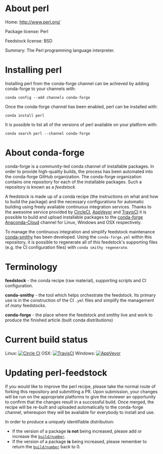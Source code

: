 About perl
==========

Home: http://www.perl.org/

Package license: Perl

Feedstock license: BSD

Summary: The Perl programming language interpreter.



Installing perl
===============

Installing perl from the conda-forge channel can be achieved by adding conda-forge to your channels with:

```
conda config --add channels conda-forge
```

Once the conda-forge channel has been enabled, perl can be installed with:

```
conda install perl
```

It is possible to list all of the versions of perl available on your platform with:

```
conda search perl --channel conda-forge
```


About conda-forge
=================

conda-forge is a community-led conda channel of installable packages.
In order to provide high-quality builds, the process has been automated into the
conda-forge GitHub organization. The conda-forge organization contains one repository 
for each of the installable packages. Such a repository is known as a *feedstock*.

A feedstock is made up of a conda recipe (the instructions on what and how to build
the package) and the necessary configurations for automatic building using freely
available continuous integration services. Thanks to the awesome service provided by
[CircleCI](https://circleci.com/), [AppVeyor](http://www.appveyor.com/)
and [TravisCI](https://travis-ci.org/) it is possible to build and upload installable
packages to the [conda-forge](https://anaconda.org/conda-forge)
[Anaconda-Cloud](http://docs.anaconda.org/) channel for Linux, Windows and OSX respectively.

To manage the continuous integration and simplify feedstock maintenance
[conda-smithy](http://github.com/conda-forge/conda-smithy) has been developed.
Using the ``conda-forge.yml`` within this repository, it is possible to regenerate all of
this feedstock's supporting files (e.g. the CI configuration files) with ``conda smithy regenerate``.


Terminology
===========

**feedstock** - the conda recipe (raw material), supporting scripts and CI configuration.

**conda-smithy** - the tool which helps orchestrate the feedstock.
                   Its primary use is in the construction of the CI ``.yml`` files
                   and simplify the management of *many* feedstocks.

**conda-forge** - the place where the feedstock and smithy live and work to
                  produce the finished article (built conda distributions)

Current build status
====================
Linux: [![Circle CI](https://circleci.com/gh/conda-forge/perl-feedstock.svg?style=svg)](https://circleci.com/gh/conda-forge/perl-feedstock)
OSX: [![TravisCI](https://travis-ci.org/conda-forge/perl-feedstock.svg?branch=master)](https://travis-ci.org/conda-forge/perl-feedstock) 
Windows: [![AppVeyor](https://ci.appveyor.com/api/projects/status/github/conda-forge/perl-feedstock?svg=True)](https://ci.appveyor.com/project/conda-forge/perl-feedstock/branch/master)


Updating perl-feedstock
=======================

If you would like to improve the perl recipe, please take the normal
route of forking this repository and submitting a PR. Upon submission, your changes will
be run on the appropriate platforms to give the reviewer an opportunity to confirm that the
changes result in a successful build. Once merged, the recipe will be re-built and uploaded
automatically to the conda-forge channel, whereupon they will be available for everybody to
install and use.

In order to produce a uniquely identifiable distribution:
 * If the version of a package **is not** being increased, please add or increase
   the [``build/number``](http://conda.pydata.org/docs/building/meta-yaml.html#build-number-and-string). 
 * If the version of a package **is** being increased, please remember to return
   the [``build/number``](http://conda.pydata.org/docs/building/meta-yaml.html#build-number-and-string)
   back to 0.
